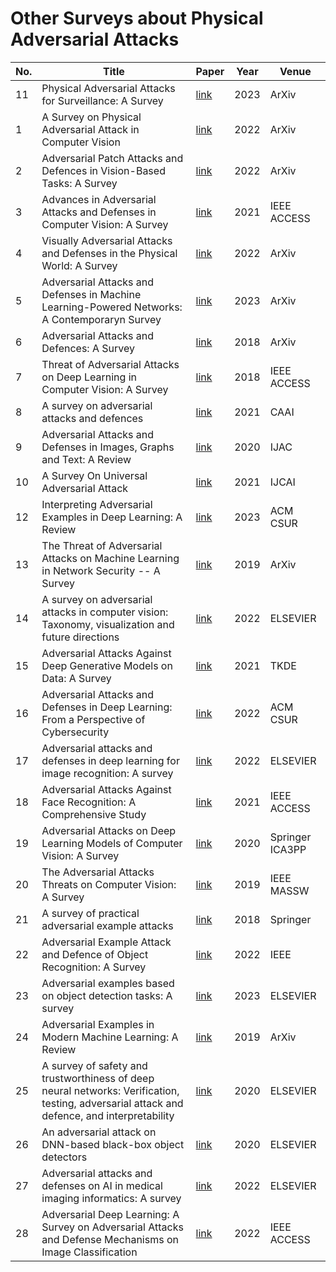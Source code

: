 # Other Surveys about Physical Adversarial Attacks
| No.|      Title         | Paper | Year  | Venue |
| ---|       ---          | ---   |  ---  | ---   |
|  11 | Physical Adversarial Attacks for Surveillance: A Survey | [link](https://arxiv.org/abs/2305.01074) | 2023 | ArXiv |
|  1 | A Survey on Physical Adversarial Attack in Computer Vision | [link](https://arxiv.org/pdf/2209.14262.pdf) | 2022 | ArXiv |
|  2 | Adversarial Patch Attacks and Defences in Vision-Based Tasks: A Survey | [link](https://arxiv.org/pdf/2206.08304.pdf) | 2022 | ArXiv |
|  3 | Advances in Adversarial Attacks and Defenses in Computer Vision: A Survey | [link](https://ieeexplore.ieee.org/stamp/stamp.jsp?arnumber=9614158) | 2021 | IEEE ACCESS |
|  4 | Visually Adversarial Attacks and Defenses in the Physical World: A Survey | [link](https://arxiv.org/abs/2211.01671) | 2022 | ArXiv |
|  5 | Adversarial Attacks and Defenses in Machine Learning-Powered Networks: A Contemporaryn  Survey | [link](https://arxiv.org/pdf/2303.06302.pdf) | 2023 | ArXiv |
|  6 | Adversarial Attacks and Defences: A Survey| [link](https://arxiv.org/pdf/1810.00069.pdf) | 2018 | ArXiv |
|  7 | Threat of Adversarial Attacks on Deep Learning in Computer Vision: A Survey | [link](https://ieeexplore.ieee.org/abstract/document/8294186) | 2018 | IEEE ACCESS |
|  8 | A survey on adversarial attacks and defences | [link](https://doi.org/10.1049/cit2.12028) | 2021 | CAAI |
|  9 | Adversarial Attacks and Defenses in Images, Graphs and Text: A Review | [link](https://link.springer.com/article/10.1007/s11633-019-1211-x) | 2020 | IJAC |
|  10 | A Survey On Universal Adversarial Attack | [link](https://arxiv.org/abs/2103.01498) | 2021 | IJCAI |
|  12 | Interpreting Adversarial Examples in Deep Learning: A Review | [link](https://dl.acm.org/doi/abs/10.1145/3594869) | 2023 | ACM CSUR |
|  13 | The Threat of Adversarial Attacks on Machine Learning in Network Security -- A Survey | [link](https://arxiv.org/abs/1911.02621) | 2019 | ArXiv |
|  14 | A survey on adversarial attacks in computer vision: Taxonomy, visualization and future directions | [link](https://www.sciencedirect.com/science/article/abs/pii/S0167404822002413) | 2022 | ELSEVIER |
|  15 | Adversarial Attacks Against Deep Generative Models on Data: A Survey | [link](https://ieeexplore.ieee.org/abstract/document/9627776) | 2021 | TKDE |
|  16 | Adversarial Attacks and Defenses in Deep Learning: From a Perspective of Cybersecurity | [link](https://dl.acm.org/doi/abs/10.1145/3547330) | 2022 | ACM CSUR |
|  17 | Adversarial attacks and defenses in deep learning for image recognition: A survey | [link](https://doi.org/10.1016/j.neucom.2022.09.004) | 2022 | ELSEVIER |
|  18 | Adversarial Attacks Against Face Recognition: A Comprehensive Study | [link](https://ieeexplore.ieee.org/abstract/document/9464957) | 2021 | IEEE ACCESS |
|  19 | Adversarial Attacks on Deep Learning Models of Computer Vision: A Survey | [link](https://link.springer.com/chapter/10.1007/978-3-030-60248-2_27) | 2020 | Springer ICA3PP |
|  20 | The Adversarial Attacks Threats on Computer Vision: A Survey | [link](https://ieeexplore.ieee.org/abstract/document/9059341) | 2019 | IEEE MASSW|
|  21 | A survey of practical adversarial example attacks | [link](https://link.springer.com/article/10.1186/s42400-018-0012-9) | 2018 | Springer |
|  22 | Adversarial Example Attack and Defence of Object Recognition: A Survey | [link](https://ieeexplore.ieee.org/abstract/document/9986597) | 2022 | IEEE |
|  23 | Adversarial examples based on object detection tasks: A survey | [link](https://www.sciencedirect.com/science/article/abs/pii/S0925231222013273) | 2023 | ELSEVIER |
|  24 | Adversarial Examples in Modern Machine Learning: A Review | [link](https://arxiv.org/abs/1911.05268) | 2019 | ArXiv |
|  25 | A survey of safety and trustworthiness of deep neural networks: Verification, testing, adversarial attack and defence, and interpretability | [link](https://www.sciencedirect.com/science/article/abs/pii/S1574013719302527) | 2020 | ELSEVIER |
|  26 | An adversarial attack on DNN-based black-box object detectors | [link](https://www.sciencedirect.com/science/article/abs/pii/S1084804520301089) | 2020 | ELSEVIER |
|  27 | Adversarial attacks and defenses on AI in medical imaging informatics: A survey | [link](https://www.sciencedirect.com/science/article/abs/pii/S095741742200272X) | 2022 | ELSEVIER |
|  28 | Adversarial Deep Learning: A Survey on Adversarial Attacks and Defense Mechanisms on Image Classification | [link](https://ieeexplore.ieee.org/abstract/document/9895425) | 2022 | IEEE ACCESS |

